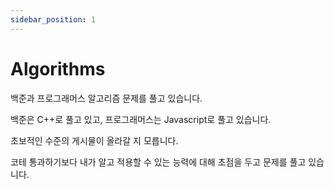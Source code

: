 ```yaml
---
sidebar_position: 1
---
```


# Algorithms

백준과 프로그래머스 알고리즘 문제를 풀고 있습니다.

백준은 C++로 풀고 있고, 프로그래머스는 Javascript로 풀고 있습니다.

초보적인 수준의 게시물이 올라갈 지 모릅니다.

코테 통과하기보다 내가 알고 적용할 수 있는 능력에 대해 초점을 두고 문제를 풀고 있습니다.

